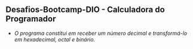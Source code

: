 ## Desafios-Bootcamp-DIO - Calculadora do Programador
 * _O programa constitui em receber um número decimal e transformá-lo em hexadecimal, octal e binário._
 